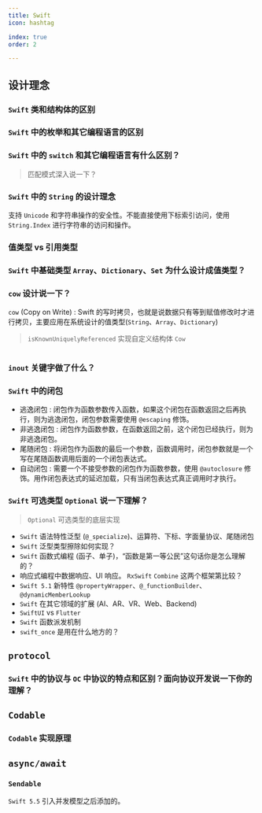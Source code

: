 ```yaml
---
title: Swift
icon: hashtag

index: true
order: 2

---
```


<!-- more -->

## 设计理念

### `Swift` 类和结构体的区别

### `Swift` 中的枚举和其它编程语言的区别

### `Swift` 中的 `switch` 和其它编程语言有什么区别？

  > 匹配模式深入说一下？

### `Swift` 中的 `String` 的设计理念

  支持 `Unicode` 和字符串操作的安全性。不能直接使用下标索引访问，使用 `String.Index` 进行字符串的访问和操作。

### 值类型 vs 引用类型

### `Swift` 中基础类型 `Array`、`Dictionary`、`Set` 为什么设计成值类型？

### `cow` 设计说一下？

  `cow` (Copy on Write) : Swift 的写时拷贝，也就是说数据只有等到赋值修改时才进行拷贝，主要应用在系统设计的值类型(`String`、`Array`、`Dictionary`)

  > `isKnownUniquelyReferenced` 实现自定义结构体 `Cow`
  
  ```swift
  
  ```

### `inout` 关键字做了什么？

### `Swift` 中的闭包

  * 逃逸闭包 : 闭包作为函数参数传入函数，如果这个闭包在函数返回之后再执行，则为逃逸闭包，闭包参数需要使用 `@escaping` 修饰。
  * 非逃逸闭包 : 闭包作为函数参数，在函数返回之前，这个闭包已经执行，则为非逃逸闭包。
  * 尾随闭包 : 将闭包作为函数的最后一个参数，函数调用时，闭包参数就是一个写在尾随函数调用后面的一个闭包表达式。
  * 自动闭包 : 需要一个不接受参数的闭包作为函数参数，使用 `@autoclosure` 修饰。用作闭包表达式的延迟加载，只有当闭包表达式真正调用时才执行。

### `Swift` 可选类型 `Optional` 说一下理解？

  > `Optional` 可选类型的底层实现




- `Swift` 语法特性泛型 (`@_specialize`)、运算符、下标、字面量协议、尾随闭包
- `Swift` 泛型类型擦除如何实现？
- `Swift` 函数式编程 (函子、单子)，“函数是第一等公民”这句话你是怎么理解的？
- 响应式编程中数据响应、UI 响应。 `RxSwift` `Combine` 这两个框架第比较？
- `Swift 5.1` 新特性 `@propertyWrapper`、`@_functionBuilder`、`@dynamicMemberLookup`
- `Swift` 在其它领域的扩展 (AI、AR、VR、Web、Backend)
- `SwiftUI` vs `Flutter`
- `Swift` 函数派发机制
- `swift_once` 是用在什么地方的？

## `protocol`

### `Swift` 中的协议与 `OC` 中协议的特点和区别？面向协议开发说一下你的理解？

## `Codable`

### `Codable` 实现原理

## `async/await`

### `Sendable` 

  `Swift 5.5` 引入并发模型之后添加的。